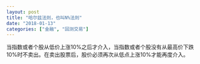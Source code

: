 ```yaml
---
layout: post
title: "哈尔兹法则，也叫N%法则"
date: "2018-01-13"
categories: ["金融", "回测交易"]
---
```


当指数或者个股从低价上涨10%之后才介入，当指数或者个股没有从最高价下跌10%时不卖出。在卖出股票后，股价必须再次从低点上涨10%才能再度介入。
